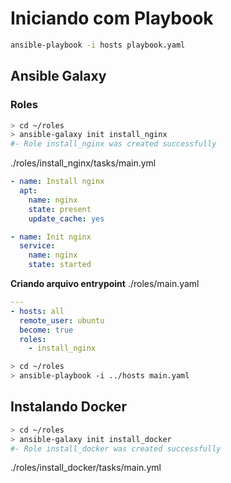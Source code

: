 # Iniciando com Playbook

```bash
ansible-playbook -i hosts playbook.yaml
```

## Ansible Galaxy

### Roles

```bash
> cd ~/roles
> ansible-galaxy init install_nginx
#- Role install_nginx was created successfully
```

./roles/install_nginx/tasks/main.yml
```yaml
- name: Install nginx
  apt:
    name: nginx
    state: present
    update_cache: yes

- name: Init nginx
  service:
    name: nginx
    state: started
```

**Criando arquivo entrypoint**
./roles/main.yaml
```yaml
---
- hosts: all
  remote_user: ubuntu
  become: true
  roles:
    - install_nginx
```

```bash
> cd ~/roles
> ansible-playbook -i ../hosts main.yaml
```

## Instalando Docker
```bash
> cd ~/roles
> ansible-galaxy init install_docker
#- Role install_docker was created successfully
```

./roles/install_docker/tasks/main.yml